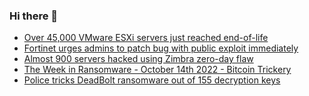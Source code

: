### Hi there 👋

<!--START_SECTION:feed-->
* [Over 45,000 VMware ESXi servers just reached end-of-life](https://www.bleepingcomputer.com/news/security/over-45-000-vmware-esxi-servers-just-reached-end-of-life/)
* [Fortinet urges admins to patch bug with public exploit immediately](https://www.bleepingcomputer.com/news/security/fortinet-urges-admins-to-patch-bug-with-public-exploit-immediately/)
* [Almost 900 servers hacked using Zimbra zero-day flaw](https://www.bleepingcomputer.com/news/security/almost-900-servers-hacked-using-zimbra-zero-day-flaw/)
* [The Week in Ransomware - October 14th 2022 - Bitcoin Trickery](https://www.bleepingcomputer.com/news/security/the-week-in-ransomware-october-14th-2022-bitcoin-trickery/)
* [Police tricks DeadBolt ransomware out of 155 decryption keys](https://www.bleepingcomputer.com/news/security/police-tricks-deadbolt-ransomware-out-of-155-decryption-keys/)
<!--END_SECTION:feed-->

<!--
**frankenk/frankenk** is a ✨ _special_ ✨ repository because its `README.md` (this file) appears on your GitHub profile.

Here are some ideas to get you started:

- 🔭 I’m currently working on ...
- 🌱 I’m currently learning ...
- 👯 I’m looking to collaborate on ...
- 🤔 I’m looking for help with ...
- 💬 Ask me about ...
- 📫 How to reach me: ...
- 😄 Pronouns: ...
- ⚡ Fun fact: ...
-->



